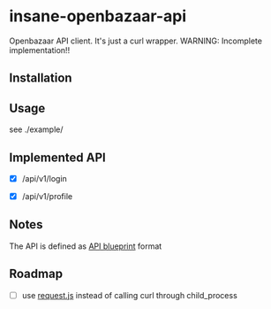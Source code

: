 # insane-openbazaar-api



Openbazaar API client. It's just a curl wrapper. WARNING: Incomplete implementation!!

## Installation



## Usage

see ./example/


## Implemented API

* [x] /api/v1/login
* [x] /api/v1/profile


## Notes


The API is defined as [API blueprint](https://apiblueprint.org) format




## Roadmap

* [ ] use [request.js](https://npmjs.org/package/request) instead of calling curl through child_process
